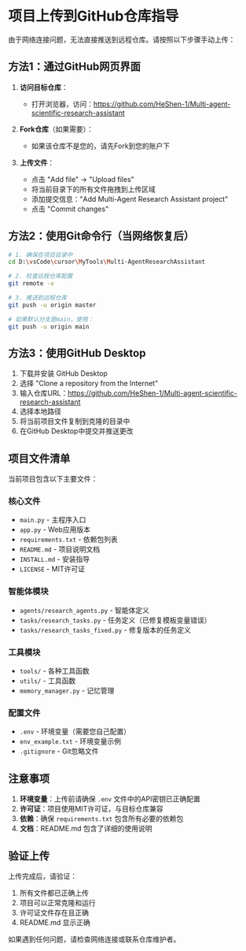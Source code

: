 # 项目上传到GitHub仓库指导

由于网络连接问题，无法直接推送到远程仓库。请按照以下步骤手动上传：

## 方法1：通过GitHub网页界面

1. **访问目标仓库**：
   - 打开浏览器，访问：https://github.com/HeShen-1/Multi-agent-scientific-research-assistant

2. **Fork仓库**（如果需要）：
   - 如果该仓库不是您的，请先Fork到您的账户下

3. **上传文件**：
   - 点击 "Add file" -> "Upload files"
   - 将当前目录下的所有文件拖拽到上传区域
   - 添加提交信息："Add Multi-Agent Research Assistant project"
   - 点击 "Commit changes"

## 方法2：使用Git命令行（当网络恢复后）

```bash
# 1. 确保在项目目录中
cd D:\vsCode\cursor\MyTools\Multi-AgentResearchAssistant

# 2. 检查远程仓库配置
git remote -v

# 3. 推送到远程仓库
git push -u origin master

# 如果默认分支是main，使用：
git push -u origin main
```

## 方法3：使用GitHub Desktop

1. 下载并安装 GitHub Desktop
2. 选择 "Clone a repository from the Internet"
3. 输入仓库URL：https://github.com/HeShen-1/Multi-agent-scientific-research-assistant
4. 选择本地路径
5. 将当前项目文件复制到克隆的目录中
6. 在GitHub Desktop中提交并推送更改

## 项目文件清单

当前项目包含以下主要文件：

### 核心文件
- `main.py` - 主程序入口
- `app.py` - Web应用版本
- `requirements.txt` - 依赖包列表
- `README.md` - 项目说明文档
- `INSTALL.md` - 安装指导
- `LICENSE` - MIT许可证

### 智能体模块
- `agents/research_agents.py` - 智能体定义
- `tasks/research_tasks.py` - 任务定义（已修复模板变量错误）
- `tasks/research_tasks_fixed.py` - 修复版本的任务定义

### 工具模块
- `tools/` - 各种工具函数
- `utils/` - 工具函数
- `memory_manager.py` - 记忆管理

### 配置文件
- `.env` - 环境变量（需要您自己配置）
- `env_example.txt` - 环境变量示例
- `.gitignore` - Git忽略文件

## 注意事项

1. **环境变量**：上传前请确保 `.env` 文件中的API密钥已正确配置
2. **许可证**：项目使用MIT许可证，与目标仓库兼容
3. **依赖**：确保 `requirements.txt` 包含所有必要的依赖包
4. **文档**：README.md 包含了详细的使用说明

## 验证上传

上传完成后，请验证：
1. 所有文件都已正确上传
2. 项目可以正常克隆和运行
3. 许可证文件存在且正确
4. README.md 显示正确

如果遇到任何问题，请检查网络连接或联系仓库维护者。
